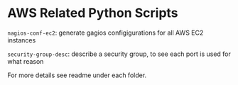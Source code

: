 # AWS Related Python Scripts

`nagios-conf-ec2`: generate gagios configigurations for all AWS EC2 instances

`security-group-desc`: describe a security group, to see each port is used for what reason

For more details see readme under each folder.
